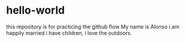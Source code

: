 # hello-world
this repository is for practicing the github flow
My name is Alonso i am happily married i have children, i love the outdoors.
